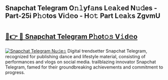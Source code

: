 ## Snapchat Telegram O𝚗𝚕yf𝚊ns L𝚎a𝚔ed N𝚞𝚍es - Part-25i P𝚑𝚘tos Vi𝚍𝚎o - H𝚘𝚝 Part L𝚎a𝚔s ZgvmU

# <h2><a href="http://kf1wc0.oniu.top/?m=Snapchat+Telegram">🔗👉 🔴 Snapchat Telegram P𝚑ot𝚘𝚜 V𝚒d𝚎o</a></h2>

[![Snapchat Telegram Nu𝚍e𝚜](https://i.imgur.com/0qMVB7G.gif)](http://kf1wc0.oniu.top/?m=Snapchat+Telegram)
Digital trendsetter Snapchat Telegram, recognized for publishing dance and lifestyle material, consisting of performances and vlogs on social media. trailblazing innovator Snapchat Telegram, famed for their groundbreaking achievements and commitment to progress.  
